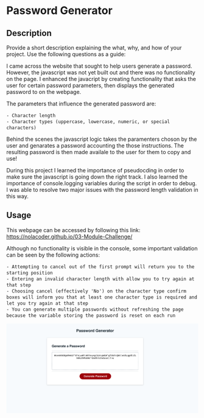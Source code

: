 # Password Generator

## Description

Provide a short description explaining the what, why, and how of your project. Use the following questions as a guide:

I came across the website that sought to help users generate a password. However, the javascript was not yet built out and there was no functionality on the page. I enhanced the javacript by creating functionality that asks the user for certain password parameters, then displays the generated password to on the webpage.

The parameters that influence the generated password are:

    - Character length
    - Character types (uppercase, lowercase, numeric, or special characters)

Behind the scenes the javascript logic takes the paramenters choson by the user and genarates a password accounting the those instructions. The resulting password is then made availale to the user for them to copy and use! 

During this project I learned the importance of pseudocding in order to make sure the javascript is going down the right track. I also learned the importance of console.logging variables during the script in order to debug. I was able to resolve two major issues with the password length validation in this way.  

## Usage

This webpage can be accessed by following this link: https://nolacoder.github.io/03-Module-Challenge/

Although no functionality is visible in the console, some important validation can be seen by the following actions:

    - Attempting to cancel out of the first prompt will return you to the starting position
    - Entering an invalid character length with allow you to try again at that step
    - Choosing cancel (effectively 'No') on the character type confirm boxes will inform you that at least one character type is required and let you try again at that step
    - You can generate multiple passwords without refreshing the page because the variable storing the password is reset on each run

![Screenshot of webpage with generated password](./assets/images/Generated%20Password.png)

